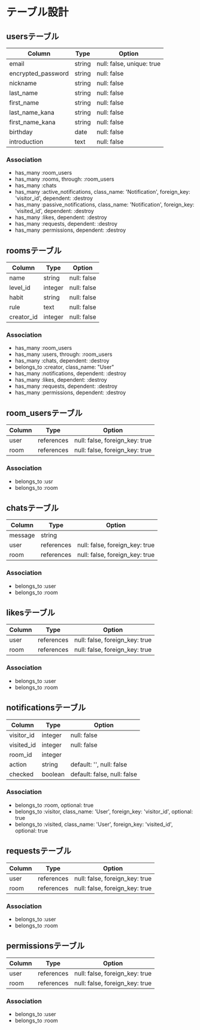 # テーブル設計

## usersテーブル

| Column                 | Type   | Option                     |
| ---------------------- | ------ | -------------------------- |
| email                  | string | null: false, unique: true  |
| encrypted_password     | string | null: false                |
| nickname               | string | null: false                |
| last_name              | string | null: false                |
| first_name             | string | null: false                |
| last_name_kana         | string | null: false                |
| first_name_kana        | string | null: false                |
| birthday               | date   | null: false                |
| introduction           | text   | null: false                |

### Association
- has_many :room_users
- has_many :rooms, through: :room_users
- has_many :chats
- has_many :active_notifications, class_name: 'Notification', foreign_key: 'visitor_id', dependent: :destroy
- has_many :passive_notifications, class_name: 'Notification', foreign_key: 'visited_id', dependent: :destroy
- has_many :likes, dependent: :destroy
- has_many :requests, dependent: :destroy
- has_many :permissions, dependent: :destroy


## roomsテーブル

| Column     | Type    | Option       |
| ---------- | ------- | ------------ |
| name       | string  | null: false  |
| level_id   | integer | null: false  |
| habit      | string  | null: false  |
| rule       | text    | null: false  |
| creator_id | integer | null: false  |

### Association
- has_many :room_users
- has_many :users, through: :room_users
- has_many :chats, dependent: :destroy
- belongs_to :creator, class_name: "User"
- has_many :notifications, dependent: :destroy
- has_many :likes, dependent: :destroy
- has_many :requests, dependent: :destroy
- has_many :permissions, dependent: :destroy


## room_usersテーブル

| Column   | Type       | Option                         |
| -------- | ---------- | ------------------------------ |
| user     | references | null: false, foreign_key: true |
| room     | references | null: false, foreign_key: true |

### Association
- belongs_to :usr
- belongs_to :room


## chatsテーブル

| Column   | Type       | Option                          |
| -------- | ---------- | ------------------------------- |
| message  | string     |                                 |
| user     | references | null: false, foreign_key: true  |
| room     | references | null: false, foreign_key: true  |

### Association
- belongs_to :user
- belongs_to :room

## likesテーブル

| Column   | Type       | Option                          |
| -------- | ---------- | ------------------------------- |
| user     | references | null: false, foreign_key: true  |
| room     | references | null: false, foreign_key: true  |

### Association
- belongs_to :user
- belongs_to :room


## notificationsテーブル

| Column       | Type    | Option                      |
| ------------ | ------- | --------------------------- |
| visitor_id   | integer | null: false                 |
| visited_id   | integer | null: false                 |
| room_id      | integer |                             |
| action       | string  | default: '', null: false    |
| checked      | boolean | default: false, null: false |

### Association
- belongs_to :room, optional: true
- belongs_to :visitor, class_name: 'User', foreign_key: 'visitor_id', optional: true
- belongs_to :visited, class_name: 'User', foreign_key: 'visited_id', optional: true


## requestsテーブル

| Column   | Type       | Option                          |
| -------- | ---------- | ------------------------------- |
| user     | references | null: false, foreign_key: true  |
| room     | references | null: false, foreign_key: true  |

### Association
- belongs_to :user
- belongs_to :room


## permissionsテーブル

| Column   | Type       | Option                          |
| -------- | ---------- | ------------------------------- |
| user     | references | null: false, foreign_key: true  |
| room     | references | null: false, foreign_key: true  |

### Association
- belongs_to :user
- belongs_to :room
